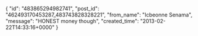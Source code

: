  {
   "id": "483865294982741",
   "post_id": "462493170453287_483743828328221",
   "from_name": "Icbeonne Senama",
   "message": "HONEST money though",
   "created_time": "2013-02-22T14:33:16+0000"
 }
